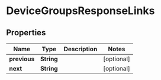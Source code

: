 

# DeviceGroupsResponseLinks


## Properties

| Name | Type | Description | Notes |
|------------ | ------------- | ------------- | -------------|
|**previous** | **String** |  |  [optional] |
|**next** | **String** |  |  [optional] |



